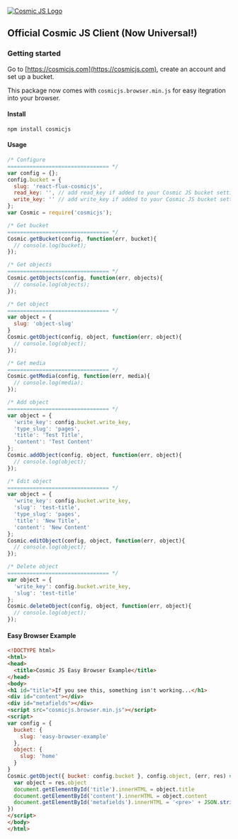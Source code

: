 [![Cosmic JS Logo](https://cosmicjs.com/images/marketing/logo-w-brand.jpg)](https://cosmicjs.com/)
## Official Cosmic JS Client (Now Universal!)

### Getting started
Go to [https://cosmicjs.com](https://cosmicjs.com), create an account and set up a bucket.

This package now comes with `cosmicjs.browser.min.js` for easy itegration into your browser.

#### Install
```
npm install cosmicjs
```

#### Usage

```javascript
/* Configure
================================ */
var config = {};
config.bucket = {
  slug: 'react-flux-cosmicjs',
  read_key: '', // add read_key if added to your Cosmic JS bucket settings
  write_key: '' // add write_key if added to your Cosmic JS bucket settings
};
var Cosmic = require('cosmicjs');

/* Get bucket
================================ */
Cosmic.getBucket(config, function(err, bucket){
  // console.log(bucket);
});

/* Get objects
================================ */
Cosmic.getObjects(config, function(err, objects){
  // console.log(objects);
});

/* Get object
================================ */
var object = {
  slug: 'object-slug'
}
Cosmic.getObject(config, object, function(err, object){
  // console.log(object);
});

/* Get media
================================ */
Cosmic.getMedia(config, function(err, media){
  // console.log(media);
});

/* Add object
================================ */
var object = {
  'write_key': config.bucket.write_key,
  'type_slug': 'pages',
  'title': 'Test Title',
  'content': 'Test Content'
};
Cosmic.addObject(config, object, function(err, object){
  // console.log(object);
});

/* Edit object
================================ */
var object = {
  'write_key': config.bucket.write_key,
  'slug': 'test-title',
  'type_slug': 'pages',
  'title': 'New Title',
  'content': 'New Content'
};
Cosmic.editObject(config, object, function(err, object){
  // console.log(object);
});

/* Delete object
================================ */
var object = {
  'write_key': config.bucket.write_key,
  'slug': 'test-title'
};
Cosmic.deleteObject(config, object, function(err, object){
  // console.log(object);
});
```
#### Easy Browser Example
```html
<!DOCTYPE html>
<html>
<head>
  <title>Cosmic JS Easy Browser Example</title>
</head>
<body>
<h1 id="title">If you see this, something isn't working...</h1>
<div id="content"></div>
<div id="metafields"></div>
<script src="cosmicjs.browser.min.js"></script>
<script>
var config = {
  bucket: {
    slug: 'easy-browser-example'
  },
  object: {
    slug: 'home'
  }
}
Cosmic.getObject({ bucket: config.bucket }, config.object, (err, res) => {
  var object = res.object
  document.getElementById('title').innerHTML = object.title
  document.getElementById('content').innerHTML = object.content
  document.getElementById('metafields').innerHTML = '<pre>' + JSON.stringify(object.metafields, null, 2) + '</pre>'
})
</script>
</body>
</html>
```